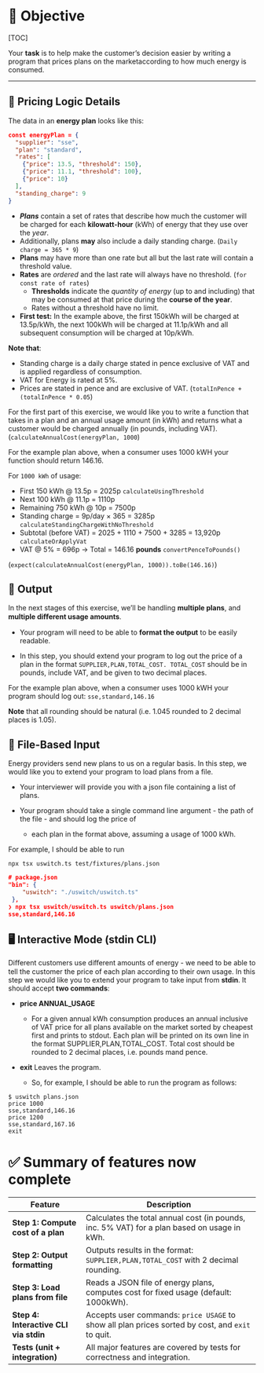 # 🧾 **Objective**

[TOC]

Your **task** is to help make the customer’s decision easier by writing a program that prices plans on the marketaccording to how much energy is consumed.

------

## 🧮 **Pricing Logic Details**

The data in an **energy plan** looks like this:

```json
const energyPlan = {
  "supplier": "sse",
  "plan": "standard",
  "rates": [
    {"price": 13.5, "threshold": 150},
    {"price": 11.1, "threshold": 100},
    {"price": 10}
  ],
  "standing_charge": 9
}
```

- ***Plans*** contain a set of rates that describe how much the customer will be charged for each **kilowatt-hour** (kWh) of energy that they use over the *year*.
- Additionally, plans **may** also include a daily standing charge. (`Daily charge = 365 * 9`) 
- **Plans** may have more than one rate but all but the last rate will contain a threshold value. 
- **Rates** are *ordered* and the last rate will always have no threshold. (`for const rate of rates`) 
  - **Thresholds** indicate the *quantity of energy* (up to and including) that may be consumed at that price during the **course of the year**. 
  - Rates without a threshold have no limit.
- **First test:** In the example above, the first 150kWh will be charged at 13.5p/kWh, the next 100kWh will be charged at 11.1p/kWh and all subsequent consumption will be charged at 10p/kWh.

**Note that**:

- Standing charge is a daily charge stated in pence exclusive of VAT and is applied regardless of consumption.
- VAT for Energy is rated at 5%.
- Prices are stated in pence and are exclusive of VAT. (`totalInPence + (totalInPence * 0.05`)

For the first part of this exercise, we would like you to write a function that takes in a plan and an annual usage amount (in kWh) and returns what a customer would be charged annually (in pounds, including VAT). (`calculateAnnualCost(energyPlan, 1000`)

For the example plan above, when a consumer uses 1000 kWH your function should return 146.16. 

For `1000 kWh` of usage:

- First 150 kWh @ 13.5p = 2025p `calculateUsingThreshold`
- Next 100 kWh @ 11.1p = 1110p 
- Remaining 750 kWh @ 10p = 7500p
- Standing charge = 9p/day × 365 = 3285p `calculateStandingChargeWithNoThreshold`
- Subtotal (before VAT) = 2025 + 1110 + 7500 + 3285 = 13,920p `calculateOrApplyVat`
- VAT @ 5% = 696p → Total = 146.16 **pounds** `convertPenceToPounds()`

(`expect(calculateAnnualCost(energyPlan, 1000)).toBe(146.16)`)

## 🧾 Output

In the next stages of this exercise, we’ll be handling **multiple plans**, and **multiple diﬀerent usage amounts**.

- Your program will need to be able to **format the output** to be easily readable.

- In this step, you should extend your program to log out the price of a plan in the format `SUPPLIER,PLAN,TOTAL_COST. TOTAL_COST` should be in pounds, include VAT, and be given to two decimal places.

For the example plan above, when a consumer uses 1000 kWH your program should log out: `sse,standard,146.16`

**Note** that all rounding should be natural (i.e. 1.045 rounded to 2 decimal places is 1.05).

## 📁 **File-Based Input**

Energy providers send new plans to us on a regular basis. In this step, we would like you to extend your program to load plans from a file. 

- Your interviewer will provide you with a json file containing a list of plans.

- Your program should take a single command line argument - the path of the file - and should log the price of
  - each plan in the format above, assuming a usage of 1000 kWh.

For example, I should be able to run

`npx tsx uswitch.ts test/fixtures/plans.json`

```json
# package.json
"bin": {
    "uswitch": "./uswitch/uswitch.ts"
 },
❯ npx tsx uswitch/uswitch.ts uswitch/plans.json
sse,standard,146.16
```

## 🖥️ **Interactive Mode (stdin CLI)**

Diﬀerent customers use diﬀerent amounts of energy - we need to be able to tell the customer the price of each plan according to their own usage. In this step we would like you to extend your program to take input from **stdin**. It should accept **two commands**:

- **price ANNUAL_USAGE**
  - For a given annual kWh consumption produces an annual inclusive of VAT price for all plans available on the market sorted by cheapest first and prints to stdout. Each plan will be printed on its own line in the format SUPPLIER,PLAN,TOTAL_COST. Total cost should be rounded to 2 decimal places, i.e. pounds mand pence.

- **exit** Leaves the program.
  - So, for example, I should be able to run the program as follows:

```
$ uswitch plans.json
price 1000
sse,standard,146.16
price 1200
sse,standard,167.16
exit
```

# ✅ Summary of features now complete

| Feature                               | Description                                                  |
| ------------------------------------- | ------------------------------------------------------------ |
| **Step 1: Compute cost of a plan**    | Calculates the total annual cost (in pounds, inc. 5% VAT) for a plan based on usage in kWh. |
| **Step 2: Output formatting**         | Outputs results in the format: `SUPPLIER,PLAN,TOTAL_COST` with 2 decimal rounding. |
| **Step 3: Load plans from file**      | Reads a JSON file of energy plans, computes cost for fixed usage (default: 1000kWh). |
| **Step 4: Interactive CLI via stdin** | Accepts user commands: `price USAGE` to show all plan prices sorted by cost, and `exit` to quit. |
| **Tests (unit + integration)**        | All major features are covered by tests for correctness and integration. |